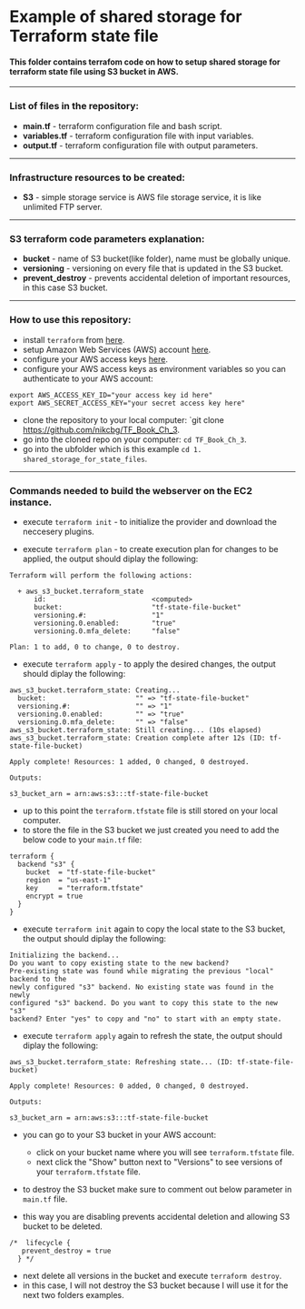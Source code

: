 # Example of shared storage for Terraform state file

#### This folder contains terrafom code on how to setup shared storage for terraform state file using S3 bucket in AWS.

-----------------------------------------------------------------------------------------------------------------------
### List of files in the repository:
- __main.tf__ - terraform configuration file and bash script.
- __variables.tf__ - terraform configuration file with input variables.
- __output.tf__ - terraform configuration file with output parameters.

---------------------------------------------------------------------------------------------------------------
###  Infrastructure resources to be created:
- __S3__ - simple storage service is AWS file storage service, it is like unlimited FTP server.
-----------------------------------------------------------------------------------------------------------------
### S3 terraform code parameters explanation:
- __bucket__ - name of S3 bucket(like folder), name must be globally unique.
- __versioning__ - versioning on every file that is updated in the S3 bucket.
- __prevent_destroy__ -  prevents accidental deletion of important resources, in this case S3 bucket.  

---------------------------------------------------------------------------------------------------------------
### How to use this repository:
- install `terraform` from [here](https://www.terraform.io/downloads.html).
- setup Amazon Web Services (AWS) account [here](https://aws.amazon.com/).
- configure your AWS access keys [here](https://docs.aws.amazon.com/general/latest/gr/aws-sec-cred-types.html#access-keys-and-secret-access-keys).
- configure your AWS access keys as environment variables so you can authenticate to your AWS account:

```
export AWS_ACCESS_KEY_ID="your access key id here"
export AWS_SECRET_ACCESS_KEY="your secret access key here"
```
   
- clone the repository to your local computer: `git clone https://github.com/nikcbg/TF_Book_Ch_3.
- go into the cloned repo on your computer: `cd TF_Book_Ch_3`.
- go into the ubfolder which is this example `cd 1. shared_storage_for_state_files`.

------------------------------------------------------------------------------------------------------------------
### Commands needed to build the webserver on the EC2 instance.
- execute `terraform init` - to initialize the provider and download the neccesery plugins.
  
- execute `terraform plan` - to create execution plan for changes to be applied, the output should diplay the following:  
```
Terraform will perform the following actions:

  + aws_s3_bucket.terraform_state
      id:                          <computed>
      bucket:                      "tf-state-file-bucket"
      versioning.#:                "1"
      versioning.0.enabled:        "true"
      versioning.0.mfa_delete:     "false"

Plan: 1 to add, 0 to change, 0 to destroy.
```
  
- execute `terraform apply` - to apply the desired changes, the output should diplay the following:

```
aws_s3_bucket.terraform_state: Creating...
  bucket:                      "" => "tf-state-file-bucket"
  versioning.#:                "" => "1"
  versioning.0.enabled:        "" => "true"
  versioning.0.mfa_delete:     "" => "false"
aws_s3_bucket.terraform_state: Still creating... (10s elapsed)
aws_s3_bucket.terraform_state: Creation complete after 12s (ID: tf-state-file-bucket)

Apply complete! Resources: 1 added, 0 changed, 0 destroyed.

Outputs:

s3_bucket_arn = arn:aws:s3:::tf-state-file-bucket
```
- up to this point the `terraform.tfstate` file is still stored on your local computer.
- to store the file in the S3 bucket we just created you need to add the below code to your `main.tf` file:

```
terraform {
  backend "s3" {
    bucket  = "tf-state-file-bucket"
    region  = "us-east-1"
    key     = "terraform.tfstate"
    encrypt = true
  }
}
```

- execute `terraform init` again to copy the local state to the S3 bucket, the output should diplay the following:

```
Initializing the backend...
Do you want to copy existing state to the new backend?
Pre-existing state was found while migrating the previous "local" backend to the
newly configured "s3" backend. No existing state was found in the newly
configured "s3" backend. Do you want to copy this state to the new "s3"
backend? Enter "yes" to copy and "no" to start with an empty state.
```
- execute `terraform apply` again to refresh the state, the output should diplay the following:  
```
aws_s3_bucket.terraform_state: Refreshing state... (ID: tf-state-file-bucket)

Apply complete! Resources: 0 added, 0 changed, 0 destroyed.

Outputs:

s3_bucket_arn = arn:aws:s3:::tf-state-file-bucket
```
- you can go to your S3 bucket in your AWS account:
  - click on your bucket name where you will see `terraform.tfstate` file.
  - next click the "Show" button next to "Versions" to see versions of your `terraform.tfstate` file.
  
- to destroy the S3 bucket make sure to comment out below parameter in `main.tf` file.
- this way you are disabling prevents accidental deletion and allowing S3 bucket to be deleted.
```
/*  lifecycle {
   prevent_destroy = true
  } */
```

- next delete all versions in the bucket and execute `terraform destroy`. 
- in this case, I will not destroy the S3 bucket because I will use it for the next two folders examples.
